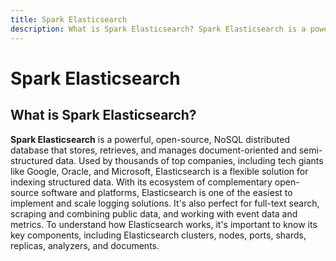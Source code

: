 ```yaml
---
title: Spark Elasticsearch
description: What is Spark Elasticsearch? Spark Elasticsearch is a powerful, open-source, NoSQL distributed database that stores, retrieves, and manages document-oriented and semi-structured data. Used by thousands of top companies, including tech giants like Google, Oracle, and Microsoft, Elasticsearch is a flexible solution for indexing structured data.
---
```


# Spark Elasticsearch

## What is Spark Elasticsearch?

**Spark Elasticsearch** is a powerful, open-source, NoSQL distributed database that stores, retrieves, and manages document-oriented and semi-structured data. Used by thousands of top companies, including tech giants like Google, Oracle, and Microsoft, Elasticsearch is a flexible solution for indexing structured data. With its ecosystem of complementary open-source software and platforms, Elasticsearch is one of the easiest to implement and scale logging solutions. It's also perfect for full-text search, scraping and combining public data, and working with event data and metrics. To understand how Elasticsearch works, it's important to know its key components, including Elasticsearch clusters, nodes, ports, shards, replicas, analyzers, and documents.
